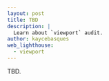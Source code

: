 ```yaml
---
layout: post
title: TBD
description: |
  Learn about `viewport` audit.
author: kaycebasques
web_lighthouse:
  - viewport
---
```


TBD.